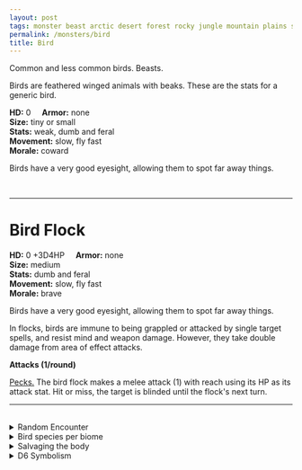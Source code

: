 ```yaml
---
layout: post
tags: monster beast arctic desert forest rocky jungle mountain plains swamp city
permalink: /monsters/bird
title: Bird
---
```


Common and less common birds. Beasts.

Birds are feathered winged animals with beaks. These are the stats for a generic bird.

**HD:** 0  &nbsp; &nbsp;  **Armor:** none <br>
**Size:** tiny or small <br>
**Stats:** weak, dumb and feral<br>
**Movement:** slow, fly fast <br>
**Morale:** coward <br>

Birds have a very good eyesight, allowing them to spot far away things.

<br>

---

# Bird Flock

**HD:** 0 +3D4HP  &nbsp; &nbsp;  **Armor:** none <br>
**Size:** medium <br>
**Stats:** dumb and feral<br>
**Movement:** slow, fly fast <br>
**Morale:** brave <br>

Birds have a very good eyesight, allowing them to spot far away things.

In flocks, birds are immune to being grappled or attacked by single target spells, and resist mind and weapon damage. However, they take double damage from area of effect attacks.

**Attacks (1/round)**

<ins>Pecks.</ins> The bird flock makes a melee attack (1) with reach using its HP as its attack stat. Hit or miss, the target is blinded until the flock's next turn.
<br>

---

<br> 

<details markdown="1">
<summary>Random Encounter</summary>

1. **Monster:** 1D4 bird flocks or 1 bird
1. **Lair:** Hard to reach nests hidden in the landscape. There are 1D12-1 eggs. <br>	&nbsp; OR <br>	**Omen:** Bird song, close.
1. **Spoor:** 1D4 birds flying around.
1. **Tracks:** Bird song, far.
1. **Trace:** An object soiled by guano.
1. **Trace:** A single bird, perched high.

</details>

<details markdown="1">
<summary>Bird species per biome</summary>

**Arctic**
1. Pinguin (flightless but fast swimmer)
1. Crow
1. Goose
1. Gull

**Desert**
1. Starling
1. Vulture
1. Raven
1. Small Cassowary (flightless but fast)

**Forest**
1. Sparrow
1. Crow
1. Magpie
1. Mixed Songbirds

**Hills**
1. Sparrow
1. Crow
1. Magpies
1. Vulture

**Jungle**
1. Parrots
1. Mixed Songbirds
1. Flamingos
1. Small Cassowary (flightless but fast)

**Mountains**
1. Crow
1. Vulture
1. Starling
1. Magpie

**Plains**
1. Crow
1. Vulture
1. Starling
1. Small Cassowary (flightless but fast)

**Swamp**
1. Crow
1. Vultures
1. Crane
1. Goose

**Urban**
1. Pigeon
1. Gull
1. Crow
1. Magpie

**Sea or Coast**
1. Gull
1. Pelican
1. Puffin
1. Cormoran
</details>

<details markdown="1">
<summary>Salvaging the body</summary>

4 birds are enough food for 1 day. A bird flock produces 1D4 rations.
</details>

<details markdown="1">
<summary>D6 Symbolism</summary>

In local cultures this beast is a symbol of ...

1. Music
1. Freedom
1. Peace
1. Sun
1. Love
1. Sacred 
</details>


